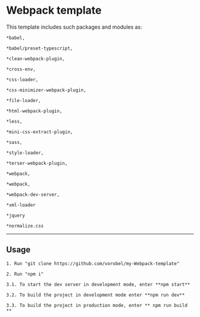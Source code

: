 # Webpack template

This template includes such packages and modules as:    

    *babel,
    
    *babel/preset-typescript,
    
    *clean-webpack-plugin,
    
    *cross-env,
    
    *css-loader,
    
    *css-minimizer-webpack-plugin,
    
    *file-loader,
    
    *html-webpack-plugin,
    
    *less,
    
    *mini-css-extract-plugin,
    
    *sass,
    
    *style-loader,
    
    *terser-webpack-plugin,
    
    *webpack,
    
    *webpack,
    
    *webpack-dev-server,
    
    *xml-loader
    
    *jquery
    
    *normalize.css
    

***

## Usage


    1. Run "git clone https://github.com/vorobel/my-Webpack-template"
    
    2. Run "npm i"
    
    3.1. To start the dev server in development mode, enter **npm start**
    
    3.2. To build the project in development mode enter **npm run dev**
    
    3.3. To build the project in production mode, enter ** npm run build **
